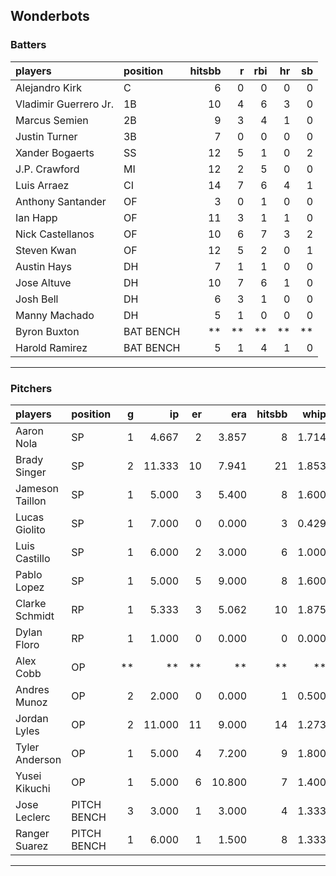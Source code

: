 ## Wonderbots

### Batters

 
|players               |position  | hitsbb|  r| rbi| hr| sb| 
|:---------------------|:---------|------:|--:|---:|--:|--:| 
|Alejandro Kirk        |C         |      6|  0|   0|  0|  0| 
|Vladimir Guerrero Jr. |1B        |     10|  4|   6|  3|  0| 
|Marcus Semien         |2B        |      9|  3|   4|  1|  0| 
|Justin Turner         |3B        |      7|  0|   0|  0|  0| 
|Xander Bogaerts       |SS        |     12|  5|   1|  0|  2| 
|J.P. Crawford         |MI        |     12|  2|   5|  0|  0| 
|Luis Arraez           |CI        |     14|  7|   6|  4|  1| 
|Anthony Santander     |OF        |      3|  0|   1|  0|  0| 
|Ian Happ              |OF        |     11|  3|   1|  1|  0| 
|Nick Castellanos      |OF        |     10|  6|   7|  3|  2| 
|Steven Kwan           |OF        |     12|  5|   2|  0|  1| 
|Austin Hays           |DH        |      7|  1|   1|  0|  0| 
|Jose Altuve           |DH        |     10|  7|   6|  1|  0| 
|Josh Bell             |DH        |      6|  3|   1|  0|  0| 
|Manny Machado         |DH        |      5|  1|   0|  0|  0| 
|Byron Buxton          |BAT BENCH |     **| **|  **| **| **| 
|Harold Ramirez        |BAT BENCH |      5|  1|   4|  1|  0| 


* * *

### Pitchers

 
|players         |position    |  g|     ip| er|    era| hitsbb|  whip| so|  w| sv| 
|:---------------|:-----------|--:|------:|--:|------:|------:|-----:|--:|--:|--:| 
|Aaron Nola      |SP          |  1|  4.667|  2|  3.857|      8| 1.714|  1|  0|  0| 
|Brady Singer    |SP          |  2| 11.333| 10|  7.941|     21| 1.853|  6|  0|  0| 
|Jameson Taillon |SP          |  1|  5.000|  3|  5.400|      8| 1.600|  5|  0|  0| 
|Lucas Giolito   |SP          |  1|  7.000|  0|  0.000|      3| 0.429| 12|  1|  0| 
|Luis Castillo   |SP          |  1|  6.000|  2|  3.000|      6| 1.000|  8|  1|  0| 
|Pablo Lopez     |SP          |  1|  5.000|  5|  9.000|      8| 1.600|  8|  0|  0| 
|Clarke Schmidt  |RP          |  1|  5.333|  3|  5.062|     10| 1.875|  3|  0|  0| 
|Dylan Floro     |RP          |  1|  1.000|  0|  0.000|      0| 0.000|  0|  0|  0| 
|Alex Cobb       |OP          | **|     **| **|     **|     **|    **| **| **| **| 
|Andres Munoz    |OP          |  2|  2.000|  0|  0.000|      1| 0.500|  4|  0|  1| 
|Jordan Lyles    |OP          |  2| 11.000| 11|  9.000|     14| 1.273|  9|  0|  0| 
|Tyler Anderson  |OP          |  1|  5.000|  4|  7.200|      9| 1.800|  7|  0|  0| 
|Yusei Kikuchi   |OP          |  1|  5.000|  6| 10.800|      7| 1.400|  3|  0|  0| 
|Jose Leclerc    |PITCH BENCH |  3|  3.000|  1|  3.000|      4| 1.333|  4|  0|  0| 
|Ranger Suarez   |PITCH BENCH |  1|  6.000|  1|  1.500|      8| 1.333|  5|  1|  0| 


* * *


